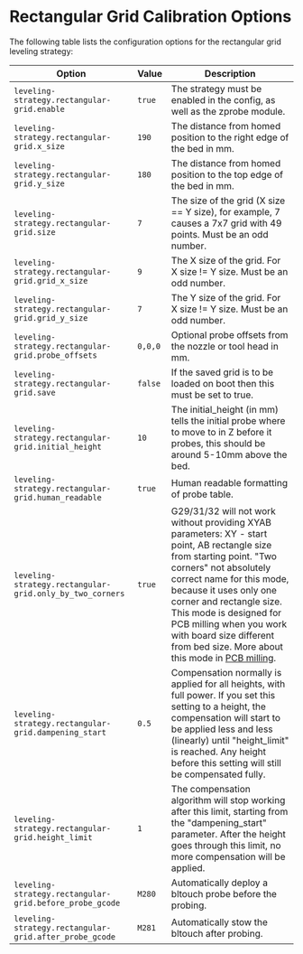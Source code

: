 
# Rectangular Grid Calibration Options

The following table lists the configuration options for the rectangular grid leveling strategy:

| Option | Value | Description |
| ------ | ----- | ----------- |
| `leveling-strategy.rectangular-grid.enable` | `true` | The strategy must be enabled in the config, as well as the zprobe module. |
| `leveling-strategy.rectangular-grid.x_size` | `190` | The distance from homed position to the right edge of the bed in mm. |
| `leveling-strategy.rectangular-grid.y_size` | `180` | The distance from homed position to the top edge of the bed in mm. |
| `leveling-strategy.rectangular-grid.size` | `7` | The size of the grid (X size == Y size), for example, 7 causes a 7x7 grid with 49 points. Must be an odd number. |
| `leveling-strategy.rectangular-grid.grid_x_size` | `9` | The X size of the grid. For X size != Y size. Must be an odd number. |
| `leveling-strategy.rectangular-grid.grid_y_size` | `7` | The Y size of the grid. For X size != Y size. Must be an odd number. |
| `leveling-strategy.rectangular-grid.probe_offsets` | `0,0,0` | Optional probe offsets from the nozzle or tool head in mm. |
| `leveling-strategy.rectangular-grid.save` | `false` | If the saved grid is to be loaded on boot then this must be set to true. |
| `leveling-strategy.rectangular-grid.initial_height` | `10` | The initial_height (in mm) tells the initial probe where to move to in Z before it probes, this should be around 5-10mm above the bed. |
| `leveling-strategy.rectangular-grid.human_readable` | `true` | Human readable formatting of probe table. |
| `leveling-strategy.rectangular-grid.only_by_two_corners` | `true` | G29/31/32 will not work without providing XYAB parameters: XY - start point, AB rectangle size from starting point. "Two corners" not absolutely correct name for this mode, because it uses only one corner and rectangle size. This mode is designed for PCB milling when you work with board size different from bed size. More about this mode in [PCB milling](pcb-milling.md). |
| `leveling-strategy.rectangular-grid.dampening_start` | `0.5` | Compensation normally is applied for all heights, with full power. If you set this setting to a height, the compensation will start to be applied less and less (linearly) until "height_limit" is reached. Any height before this setting will still be compensated fully. |
| `leveling-strategy.rectangular-grid.height_limit` | `1` | The compensation algorithm will stop working after this limit, starting from the "dampening_start" parameter. After the height goes through this limit, no more compensation will be applied. |
| `leveling-strategy.rectangular-grid.before_probe_gcode` | `M280` | Automatically deploy a bltouch probe before the probing. |
| `leveling-strategy.rectangular-grid.after_probe_gcode` | `M281` | Automatically stow the bltouch after probing. |

